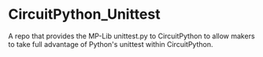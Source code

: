 # CircuitPython_Unittest
A repo that provides the MP-Lib unittest.py to CircuitPython to allow makers to take full advantage of Python's unittest within CircuitPython.
